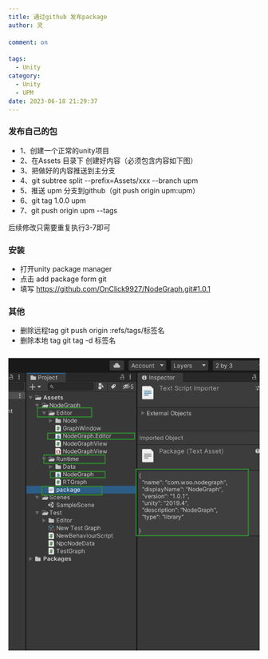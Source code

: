 ```yaml
---
title: 通过github 发布package
author: 灵

comment: on

tags:
  - Unity
category:
  - Unity
  - UPM
date: 2023-06-18 21:29:37
---
```


### 发布自己的包
* 1、创建一个正常的unity项目
* 2、在Assets 目录下 创建好内容（必须包含内容如下图）
* 3、把做好的内容推送到主分支
* 4、git subtree split --prefix=Assets/xxx --branch upm
* 5、推送 upm 分支到github（git push origin upm:upm）
* 6、git tag 1.0.0 upm
* 7、git push origin upm --tags

后续修改只需要重复执行3-7即可
### 安装
* 打开unity package manager
* 点击 add package form git
* 填写 https://github.com/OnClick9927/NodeGraph.git#1.0.1

### 其他
* 删除远程tag git push origin :refs/tags/标签名  
* 删除本地 tag git tag -d 标签名  



![](../../../Pic/Unity/UPM/1.png)
